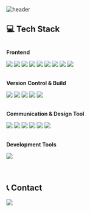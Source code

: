 ![header](https://capsule-render.vercel.app/api?type=venom&color=auto&height=300&section=header&text=Hello%World!&fontSize=90)

<div align="left">

## 💻 Tech Stack
  <div style="display:flex; flex-direction:column; align-items:flex-start;">
      <!-- Frontend -->
      <p><strong>Frontend</strong></p>
      <div>
       <img src="https://img.shields.io/badge/Html5-E34F26?style=flat-square&logo=html5&logoColor=white"> 
       <img src="https://img.shields.io/badge/Css-1572B6?style=flat-square&logo=css3&logoColor=white">
       <img src="https://img.shields.io/badge/Sass-CC6699?style=flat-square&logo=sass&logoColor=white">
       <img src="https://img.shields.io/badge/Bootstrap-7952B3?style=flat-square&logo=bootstrap&logoColor=white">
       <img src="https://img.shields.io/badge/Javascript-F7DF1E?style=flat-square&logo=javascript&logoColor=black"> 
       <img src="https://img.shields.io/badge/Jquery-0769AD?style=flat-square&logo=jQuery&logoColor=white">
       <img src="https://img.shields.io/badge/React-61DAFB?style=flat-square&logo=React&logoColor=white">
       <img src="https://img.shields.io/badge/styledcomponents-DB7093?style=flat-square&logo=styledcomponents&logoColor=white">
       <img src="https://img.shields.io/badge/Css modules-000000?style=flat-square&logo=csscssmodules&logoColor=white">
      </div><br>
      <!-- Version Control & Build -->
      <p><strong>Version Control & Build</strong></p>
      <div>
       <img src="https://img.shields.io/badge/Git-F05032?style=flat-square&logo=Git&logoColor=white">
       <img src="https://img.shields.io/badge/GitHub-181717?style=flat-square&logo=GitHub&logoColor=white">
       <img src="https://img.shields.io/badge/Subversion-809CC9?style=flat-square&logo=Subversion&logoColor=white">
       <img src="https://img.shields.io/badge/Gulp-CF4647?style=flat-square&logo=gulp&logoColor=white">
       <img src="https://img.shields.io/badge/Webpack-8DD6F9?style=flat-square&logo=webpack&logoColor=white">
      </div><br>
      <!-- communication & Design Tool -->
      <p><strong>Communication & Design Tool</strong></p>
      <div>
       <img src="https://img.shields.io/badge/Notion-000000?style=flat-square&logo=Notion&logoColor=white">
       <img src="https://img.shields.io/badge/Slack-4A154B?style=flat-square&logo=Slack&logoColor=white">
       <img src="https://img.shields.io/badge/Jira-0052CC?style=flat-square&logo=Jira&logoColor=white">
       <img src="https://img.shields.io/badge/Figma-F24E1E?style=flat-square&logo=Figma&logoColor=white">
       <img src="https://img.shields.io/badge/Photoshop-31A8FF?style=flat-square&logo=Photoshop&logoColor=white">
       <img src="https://img.shields.io/badge/Illustrator-FF9A00?style=flat-square&logo=illustrator&logoColor=white">
      </div><br>
      <!-- Development Tools -->
      <p><strong>Development Tools</strong></p>
      <div>
       <img src="https://img.shields.io/badge/visualstudiocode-007ACC?style=flat-square&logo=visualstudiocode&logoColor=white">
      </div><br>
    </div><br>
  
## 📞 Contact
  <div style="display:flex; flex-direction:row;">
       <a href="mailto:kmpluto83@gmail.com">
            <img src="https://img.shields.io/badge/Gmail-EA4335?style=for-the-badge&logo=Gmail&logoColor=white"> 
        </a>
   </div><br>
  <br>

  
</div>

<!--
**lucky-kms/lucky-kms** is a ✨ _special_ ✨ repository because its `README.md` (this file) appears on your GitHub profile.

Here are some ideas to get you started:

- 🔭 I’m currently working on ...
- 🌱 I’m currently learning : Front-end Developer
- 📫 How to reach me: kmpluto83@gmail.com
-->

